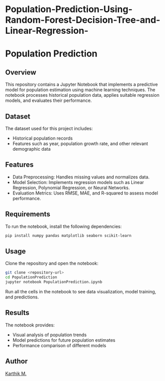 # Population-Prediction-Using-Random-Forest-Decision-Tree-and-Linear-Regression-
# Population Prediction

## Overview
This repository contains a Jupyter Notebook that implements a predictive model for population estimation using machine learning techniques. The notebook processes historical population data, applies suitable regression models, and evaluates their performance.

## Dataset
The dataset used for this project includes:
- Historical population records
- Features such as year, population growth rate, and other relevant demographic data

## Features
- Data Preprocessing: Handles missing values and normalizes data.
- Model Selection: Implements regression models such as Linear Regression, Polynomial Regression, or Neural Networks.
- Evaluation Metrics: Uses RMSE, MAE, and R-squared to assess model performance.

## Requirements
To run the notebook, install the following dependencies:
```bash
pip install numpy pandas matplotlib seaborn scikit-learn
```

## Usage
Clone the repository and open the notebook:
```bash
git clone <repository-url>
cd PopulationPrediction
jupyter notebook PopulationPrediction.ipynb
```
Run all the cells in the notebook to see data visualization, model training, and predictions.

## Results
The notebook provides:
- Visual analysis of population trends
- Model predictions for future population estimates
- Performance comparison of different models

## Author
[Karthik M.](https://github.com/yourgithubprofile)
